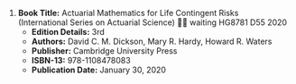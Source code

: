 1. **Book Title:** Actuarial Mathematics for Life Contingent Risks (International Series on Actuarial Science) 📒🔐 waiting HG8781 D55 2020	
   - **Edition Details:** 3rd
   - **Authors:** David C. M. Dickson, Mary R. Hardy, Howard R. Waters
   - **Publisher:** Cambridge University Press
   - **ISBN-13:** 978-1108478083
   - **Publication Date:** January 30, 2020
